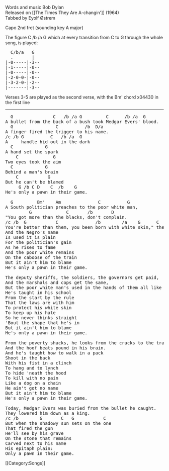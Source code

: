 Words and music Bob Dylan<br>
Released on [[The Times They Are A-changin']] (1964)<br>
Tabbed by Eyolf Østrem

Capo 2nd fret (sounding key A major)

The figure C /b /a G which at every transition from C to G through the
whole song, is played:

<pre class="tab">
  C/b/a   G
  .       |
|-0-----|-3--
|-1-----|-0--
|-0-----|-0--
|-2-0-0-|-0--
|-3-2-0-|-2--
|-------|-3--
</pre>

Verses 3-5 are played as the second verse, with the Bm' chord x04430
in the first line

----
<pre class="verse">
  G               C   /b /a G         C      /b /a  G
A bullet from the back of a bush took Medgar Evers' blood.
  G                C          /b  D/a
A finger fired the trigger to his name.
/c /b G          C   /b /a  G
A     handle hid out in the dark
  C            G
A hand set the spark
    C             G
Two eyes took the aim
  C            G
Behind a man's brain
    C           G
But he can't be blamed
     G /b C D    C  /b    G
He's only a pawn in their game.

  G         Bm'    Am              C          G
A South politician preaches to the poor white man,
         G             C       /b       D
"You got more than the blacks, don't complain.
/c /b  G           C              /b        /a    G      C      G
You're better than them, you been born with white skin," they explain.
And the Negro's name
Is used it is plain
For the politician's gain
As he rises to fame
And the poor white remains
On the caboose of the train
But it ain't him to blame
He's only a pawn in their game.

The deputy sheriffs, the soldiers, the governors get paid,
And the marshals and cops get the same,
But the poor white man's used in the hands of them all like a tool.
He's taught in his school
From the start by the rule
That the laws are with him
To protect his white skin
To keep up his hate
So he never thinks straight
'Bout the shape that he's in
But it ain't him to blame
He's only a pawn in their game.

From the poverty shacks, he looks from the cracks to the tracks,
And the hoof beats pound in his brain.
And he's taught how to walk in a pack
Shoot in the back
With his fist in a clinch
To hang and to lynch
To hide 'neath the hood
To kill with no pain
Like a dog on a chain
He ain't got no name
But it ain't him to blame
He's only a pawn in their game.

Today, Medgar Evers was buried from the bullet he caught.
They lowered him down as a king.
/c /b        G       C   G           C
But when the shadowy sun sets on the one
That fired the gun
He'll see by his grave
On the stone that remains
Carved next to his name
His epitaph plain:
Only a pawn in their game.
</pre>

[[Category:Songs]]